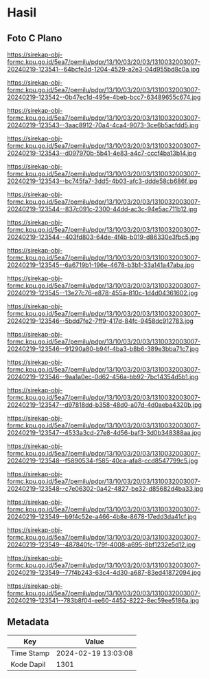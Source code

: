 # Hasil

## Foto C Plano

https://sirekap-obj-formc.kpu.go.id/5ea7/pemilu/pdpr/13/10/03/20/03/1310032003007-20240219-123541--64bcfe3d-1204-4529-a2e3-04d955bd8c0a.jpg

https://sirekap-obj-formc.kpu.go.id/5ea7/pemilu/pdpr/13/10/03/20/03/1310032003007-20240219-123542--0b47ec1d-495e-4beb-bcc7-63489655c674.jpg

https://sirekap-obj-formc.kpu.go.id/5ea7/pemilu/pdpr/13/10/03/20/03/1310032003007-20240219-123543--3aac8912-70a4-4ca4-9073-3ce6b5acfdd5.jpg

https://sirekap-obj-formc.kpu.go.id/5ea7/pemilu/pdpr/13/10/03/20/03/1310032003007-20240219-123543--d097970b-5b41-4e83-a4c7-cccf4ba13b14.jpg

https://sirekap-obj-formc.kpu.go.id/5ea7/pemilu/pdpr/13/10/03/20/03/1310032003007-20240219-123543--bc745fa7-3dd5-4b03-afc3-ddde58cb686f.jpg

https://sirekap-obj-formc.kpu.go.id/5ea7/pemilu/pdpr/13/10/03/20/03/1310032003007-20240219-123544--837c091c-2300-44dd-ac3c-94e5ac711b12.jpg

https://sirekap-obj-formc.kpu.go.id/5ea7/pemilu/pdpr/13/10/03/20/03/1310032003007-20240219-123544--403fd803-64de-4f4b-b019-d86330e3fbc5.jpg

https://sirekap-obj-formc.kpu.go.id/5ea7/pemilu/pdpr/13/10/03/20/03/1310032003007-20240219-123545--6a6719b1-196e-4678-b3b1-33a141a47aba.jpg

https://sirekap-obj-formc.kpu.go.id/5ea7/pemilu/pdpr/13/10/03/20/03/1310032003007-20240219-123545--13e27c76-e878-455a-810c-1d4d04361602.jpg

https://sirekap-obj-formc.kpu.go.id/5ea7/pemilu/pdpr/13/10/03/20/03/1310032003007-20240219-123546--5bdd7fe2-7ff9-417d-84fc-9458dc912783.jpg

https://sirekap-obj-formc.kpu.go.id/5ea7/pemilu/pdpr/13/10/03/20/03/1310032003007-20240219-123546--91290a80-b94f-4ba3-b8b6-389e3bba71c7.jpg

https://sirekap-obj-formc.kpu.go.id/5ea7/pemilu/pdpr/13/10/03/20/03/1310032003007-20240219-123546--9aa1a0ec-0d62-456a-bb92-7bc14354d5b1.jpg

https://sirekap-obj-formc.kpu.go.id/5ea7/pemilu/pdpr/13/10/03/20/03/1310032003007-20240219-123547--d97818dd-b358-48d0-a07d-4d0aeba4320b.jpg

https://sirekap-obj-formc.kpu.go.id/5ea7/pemilu/pdpr/13/10/03/20/03/1310032003007-20240219-123547--4533a3cd-27e8-4d56-baf3-3d0b348388aa.jpg

https://sirekap-obj-formc.kpu.go.id/5ea7/pemilu/pdpr/13/10/03/20/03/1310032003007-20240219-123548--f5890534-f585-40ca-afa8-ccd8547799c5.jpg

https://sirekap-obj-formc.kpu.go.id/5ea7/pemilu/pdpr/13/10/03/20/03/1310032003007-20240219-123548--c7e06302-0a42-4827-be32-d85682d4ba33.jpg

https://sirekap-obj-formc.kpu.go.id/5ea7/pemilu/pdpr/13/10/03/20/03/1310032003007-20240219-123549--b9f4c52e-a466-4b8e-8678-17edd3da41cf.jpg

https://sirekap-obj-formc.kpu.go.id/5ea7/pemilu/pdpr/13/10/03/20/03/1310032003007-20240219-123549--487840fc-179f-4008-a695-8bf1232e5d12.jpg

https://sirekap-obj-formc.kpu.go.id/5ea7/pemilu/pdpr/13/10/03/20/03/1310032003007-20240219-123549--77f4b243-63c4-4d30-a687-83ed41872094.jpg

https://sirekap-obj-formc.kpu.go.id/5ea7/pemilu/pdpr/13/10/03/20/03/1310032003007-20240219-123541--783b8f04-ee60-4452-8222-8ec59ee5186a.jpg


## Metadata

| Key        | Value               |
| ---------- | ------------------- |
| Time Stamp | 2024-02-19 13:03:08 |
| Kode Dapil | 1301                |



